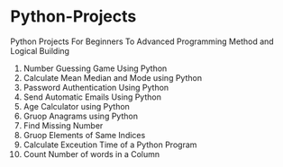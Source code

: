 # Python-Projects
Python Projects For Beginners To Advanced Programming Method and Logical Building 
1. Number Guessing Game Using Python
2. Calculate Mean Median and Mode using Python
3. Password Authentication Using Python
4. Send Automatic Emails Using Python
5. Age Calculator using Python
6. Gruop Anagrams using Python
7. Find Missing Number
8. Gruop Elements of Same Indices
9. Calculate Exceution Time of a Python Program
10. Count Number of words in a Column

